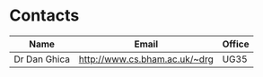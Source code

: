 Contacts
========
| Name | Email | Office |
| ---- | ----- | ------ |
| Dr Dan Ghica | http://www.cs.bham.ac.uk/~drg | UG35 |
